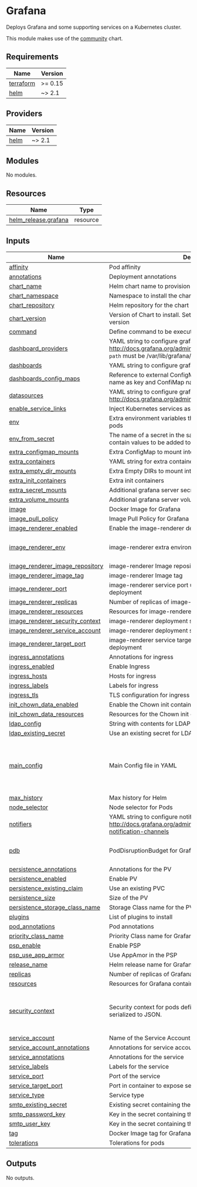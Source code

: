 # Grafana

Deploys Grafana and some supporting services on a Kubernetes cluster.

This module makes use of the [community](https://github.com/grafana/helm-charts/tree/main/charts/grafana) chart.

## Requirements

| Name | Version |
|------|---------|
| <a name="requirement_terraform"></a> [terraform](#requirement\_terraform) | >= 0.15 |
| <a name="requirement_helm"></a> [helm](#requirement\_helm) | ~> 2.1 |

## Providers

| Name | Version |
|------|---------|
| <a name="provider_helm"></a> [helm](#provider\_helm) | ~> 2.1 |

## Modules

No modules.

## Resources

| Name | Type |
|------|------|
| [helm_release.grafana](https://registry.terraform.io/providers/hashicorp/helm/latest/docs/resources/release) | resource |

## Inputs

| Name | Description | Type | Default | Required |
|------|-------------|------|---------|:--------:|
| <a name="input_affinity"></a> [affinity](#input\_affinity) | Pod affinity | `map` | `{}` | no |
| <a name="input_annotations"></a> [annotations](#input\_annotations) | Deployment annotations | `map` | `{}` | no |
| <a name="input_chart_name"></a> [chart\_name](#input\_chart\_name) | Helm chart name to provision | `string` | `"grafana"` | no |
| <a name="input_chart_namespace"></a> [chart\_namespace](#input\_chart\_namespace) | Namespace to install the chart into | `string` | `"default"` | no |
| <a name="input_chart_repository"></a> [chart\_repository](#input\_chart\_repository) | Helm repository for the chart | `string` | `"https://grafana.github.io/helm-charts"` | no |
| <a name="input_chart_version"></a> [chart\_version](#input\_chart\_version) | Version of Chart to install. Set to empty to install the latest version | `string` | `"6.16.6"` | no |
| <a name="input_command"></a> [command](#input\_command) | Define command to be executed at startup by grafana container | `list` | `[]` | no |
| <a name="input_dashboard_providers"></a> [dashboard\_providers](#input\_dashboard\_providers) | YAML string to configure grafana dashboard providersref: http://docs.grafana.org/administration/provisioning/#dashboards `path` must be /var/lib/grafana/dashboards/<provider\_name> | `string` | `""` | no |
| <a name="input_dashboards"></a> [dashboards](#input\_dashboards) | YAML string to configure grafana dashboard to import | `string` | `""` | no |
| <a name="input_dashboards_config_maps"></a> [dashboards\_config\_maps](#input\_dashboards\_config\_maps) | Reference to external ConfigMap per provider. Use provider name as key and ConfiMap name as value. YAML string | `string` | `""` | no |
| <a name="input_datasources"></a> [datasources](#input\_datasources) | YAML string to configure grafana datasources http://docs.grafana.org/administration/provisioning/#datasources | `string` | `""` | no |
| <a name="input_enable_service_links"></a> [enable\_service\_links](#input\_enable\_service\_links) | Inject Kubernetes services as environment variables. | `bool` | `true` | no |
| <a name="input_env"></a> [env](#input\_env) | Extra environment variables that will be pass onto deployment pods | `map` | `{}` | no |
| <a name="input_env_from_secret"></a> [env\_from\_secret](#input\_env\_from\_secret) | The name of a secret in the same kubernetes namespace which contain values to be added to the environment | `string` | `""` | no |
| <a name="input_extra_configmap_mounts"></a> [extra\_configmap\_mounts](#input\_extra\_configmap\_mounts) | Extra ConfigMap to mount into the Container | `list` | `[]` | no |
| <a name="input_extra_containers"></a> [extra\_containers](#input\_extra\_containers) | YAML string for extra containers | `string` | `""` | no |
| <a name="input_extra_empty_dir_mounts"></a> [extra\_empty\_dir\_mounts](#input\_extra\_empty\_dir\_mounts) | Extra Empty DIRs to mount into the Container | `list` | `[]` | no |
| <a name="input_extra_init_containers"></a> [extra\_init\_containers](#input\_extra\_init\_containers) | Extra init containers | `list` | `[]` | no |
| <a name="input_extra_secret_mounts"></a> [extra\_secret\_mounts](#input\_extra\_secret\_mounts) | Additional grafana server secret mounts | `list` | `[]` | no |
| <a name="input_extra_volume_mounts"></a> [extra\_volume\_mounts](#input\_extra\_volume\_mounts) | Additional grafana server volume mounts | `list` | `[]` | no |
| <a name="input_image"></a> [image](#input\_image) | Docker Image for Grafana | `string` | `"grafana/grafana"` | no |
| <a name="input_image_pull_policy"></a> [image\_pull\_policy](#input\_image\_pull\_policy) | Image Pull Policy for Grafana | `string` | `"IfNotPresent"` | no |
| <a name="input_image_renderer_enabled"></a> [image\_renderer\_enabled](#input\_image\_renderer\_enabled) | Enable the image-renderer deployment and service | `bool` | `true` | no |
| <a name="input_image_renderer_env"></a> [image\_renderer\_env](#input\_image\_renderer\_env) | image-renderer extra environment variables | `map` | <pre>{<br>  "HTTP_HOST": "0.0.0.0"<br>}</pre> | no |
| <a name="input_image_renderer_image_repository"></a> [image\_renderer\_image\_repository](#input\_image\_renderer\_image\_repository) | image-renderer Image repository | `string` | `"grafana/grafana-image-renderer"` | no |
| <a name="input_image_renderer_image_tag"></a> [image\_renderer\_image\_tag](#input\_image\_renderer\_image\_tag) | image-renderer Image tag | `string` | `"latest"` | no |
| <a name="input_image_renderer_port"></a> [image\_renderer\_port](#input\_image\_renderer\_port) | image-renderer service port used by both service and deployment | `number` | `8081` | no |
| <a name="input_image_renderer_replicas"></a> [image\_renderer\_replicas](#input\_image\_renderer\_replicas) | Number of replicas of image-renderer to run | `number` | `1` | no |
| <a name="input_image_renderer_resources"></a> [image\_renderer\_resources](#input\_image\_renderer\_resources) | Resources for image-renderer container | `map` | `{}` | no |
| <a name="input_image_renderer_security_context"></a> [image\_renderer\_security\_context](#input\_image\_renderer\_security\_context) | image-renderer deployment securityContext | `map` | `{}` | no |
| <a name="input_image_renderer_service_account"></a> [image\_renderer\_service\_account](#input\_image\_renderer\_service\_account) | image-renderer deployment serviceAccount | `string` | `""` | no |
| <a name="input_image_renderer_target_port"></a> [image\_renderer\_target\_port](#input\_image\_renderer\_target\_port) | image-renderer service targetPort used by both service and deployment | `number` | `8081` | no |
| <a name="input_ingress_annotations"></a> [ingress\_annotations](#input\_ingress\_annotations) | Annotations for ingress | `map` | `{}` | no |
| <a name="input_ingress_enabled"></a> [ingress\_enabled](#input\_ingress\_enabled) | Enable Ingress | `string` | `"false"` | no |
| <a name="input_ingress_hosts"></a> [ingress\_hosts](#input\_ingress\_hosts) | Hosts for ingress | `list` | `[]` | no |
| <a name="input_ingress_labels"></a> [ingress\_labels](#input\_ingress\_labels) | Labels for ingress | `map` | `{}` | no |
| <a name="input_ingress_tls"></a> [ingress\_tls](#input\_ingress\_tls) | TLS configuration for ingress | `list` | `[]` | no |
| <a name="input_init_chown_data_enabled"></a> [init\_chown\_data\_enabled](#input\_init\_chown\_data\_enabled) | Enable the Chown init container | `string` | `"true"` | no |
| <a name="input_init_chown_data_resources"></a> [init\_chown\_data\_resources](#input\_init\_chown\_data\_resources) | Resources for the Chown init container | `map` | `{}` | no |
| <a name="input_ldap_config"></a> [ldap\_config](#input\_ldap\_config) | String with contents for LDAP configuration in TOML | `string` | `""` | no |
| <a name="input_ldap_existing_secret"></a> [ldap\_existing\_secret](#input\_ldap\_existing\_secret) | Use an existing secret for LDAP config | `string` | `""` | no |
| <a name="input_main_config"></a> [main\_config](#input\_main\_config) | Main Config file in YAML | `string` | `"paths:\n  data: /var/lib/grafana/data\n  logs: /var/log/grafana\n  plugins: /var/lib/grafana/plugins\n  provisioning: /etc/grafana/provisioning\nanalytics:\n  check_for_updates: true\nlog:\n  mode: console\ngrafana_net:\n  url: https://grafana.netn"` | no |
| <a name="input_max_history"></a> [max\_history](#input\_max\_history) | Max history for Helm | `number` | `20` | no |
| <a name="input_node_selector"></a> [node\_selector](#input\_node\_selector) | Node selector for Pods | `map` | `{}` | no |
| <a name="input_notifiers"></a> [notifiers](#input\_notifiers) | YAML string to configure notifiers http://docs.grafana.org/administration/provisioning/#alert-notification-channels | `string` | `""` | no |
| <a name="input_pdb"></a> [pdb](#input\_pdb) | PodDisruptionBudget for Grafana | `map` | <pre>{<br>  "minAvailable": 1<br>}</pre> | no |
| <a name="input_persistence_annotations"></a> [persistence\_annotations](#input\_persistence\_annotations) | Annotations for the PV | `map` | `{}` | no |
| <a name="input_persistence_enabled"></a> [persistence\_enabled](#input\_persistence\_enabled) | Enable PV | `string` | `"false"` | no |
| <a name="input_persistence_existing_claim"></a> [persistence\_existing\_claim](#input\_persistence\_existing\_claim) | Use an existing PVC | `string` | `""` | no |
| <a name="input_persistence_size"></a> [persistence\_size](#input\_persistence\_size) | Size of the PV | `string` | `"10Gi"` | no |
| <a name="input_persistence_storage_class_name"></a> [persistence\_storage\_class\_name](#input\_persistence\_storage\_class\_name) | Storage Class name for the PV | `string` | `"default"` | no |
| <a name="input_plugins"></a> [plugins](#input\_plugins) | List of plugins to install | `list` | `[]` | no |
| <a name="input_pod_annotations"></a> [pod\_annotations](#input\_pod\_annotations) | Pod annotations | `map` | `{}` | no |
| <a name="input_priority_class_name"></a> [priority\_class\_name](#input\_priority\_class\_name) | Priority Class name for Grafana | `string` | `""` | no |
| <a name="input_psp_enable"></a> [psp\_enable](#input\_psp\_enable) | Enable PSP | `bool` | `true` | no |
| <a name="input_psp_use_app_armor"></a> [psp\_use\_app\_armor](#input\_psp\_use\_app\_armor) | Use AppAmor in the PSP | `bool` | `true` | no |
| <a name="input_release_name"></a> [release\_name](#input\_release\_name) | Helm release name for Grafana | `string` | `"grafana"` | no |
| <a name="input_replicas"></a> [replicas](#input\_replicas) | Number of replicas of Grafana to run | `number` | `1` | no |
| <a name="input_resources"></a> [resources](#input\_resources) | Resources for Grafana container | `map` | `{}` | no |
| <a name="input_security_context"></a> [security\_context](#input\_security\_context) | Security context for pods defined as a map which will be serialized to JSON. | `map` | <pre>{<br>  "fsGroup": 472,<br>  "runAsGroup": 472,<br>  "runAsUser": 472<br>}</pre> | no |
| <a name="input_service_account"></a> [service\_account](#input\_service\_account) | Name of the Service Account for Grafana | `string` | `""` | no |
| <a name="input_service_account_annotations"></a> [service\_account\_annotations](#input\_service\_account\_annotations) | Annotations for service account | `map` | `{}` | no |
| <a name="input_service_annotations"></a> [service\_annotations](#input\_service\_annotations) | Annotations for the service | `map` | `{}` | no |
| <a name="input_service_labels"></a> [service\_labels](#input\_service\_labels) | Labels for the service | `map` | `{}` | no |
| <a name="input_service_port"></a> [service\_port](#input\_service\_port) | Port of the service | `string` | `"80"` | no |
| <a name="input_service_target_port"></a> [service\_target\_port](#input\_service\_target\_port) | Port in container to expose service | `string` | `"3000"` | no |
| <a name="input_service_type"></a> [service\_type](#input\_service\_type) | Service type | `string` | `"ClusterIP"` | no |
| <a name="input_smtp_existing_secret"></a> [smtp\_existing\_secret](#input\_smtp\_existing\_secret) | Existing secret containing the SMTP credentials | `string` | `""` | no |
| <a name="input_smtp_password_key"></a> [smtp\_password\_key](#input\_smtp\_password\_key) | Key in the secret containing the SMTP password | `string` | `"password"` | no |
| <a name="input_smtp_user_key"></a> [smtp\_user\_key](#input\_smtp\_user\_key) | Key in the secret containing the SMTP username | `string` | `"user"` | no |
| <a name="input_tag"></a> [tag](#input\_tag) | Docker Image tag for Grafana | `string` | `"8.1.2"` | no |
| <a name="input_tolerations"></a> [tolerations](#input\_tolerations) | Tolerations for pods | `list` | `[]` | no |

## Outputs

No outputs.
